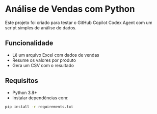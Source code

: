 # Análise de Vendas com Python

Este projeto foi criado para testar o GitHub Copilot Codex Agent com um script simples de análise de dados.

## Funcionalidade
- Lê um arquivo Excel com dados de vendas
- Resume os valores por produto
- Gera um CSV com o resultado

## Requisitos
- Python 3.8+
- Instalar dependências com:

```bash
pip install -r requirements.txt
